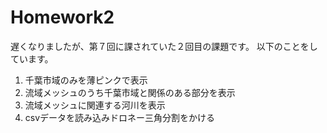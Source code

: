# Homework2
遅くなりましたが、第７回に課されていた２回目の課題です。
以下のことをしています。

1. 千葉市域のみを薄ピンクで表示
2. 流域メッシュのうち千葉市域と関係のある部分を表示
3. 流域メッシュに関連する河川を表示
4. csvデータを読み込みドロネー三角分割をかける
